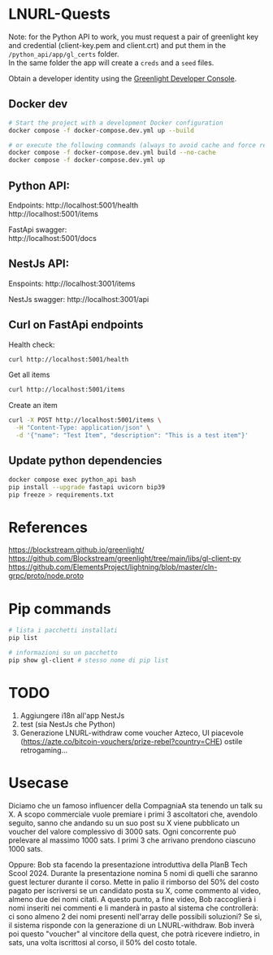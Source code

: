 # LNURL-Quests
Note: for the Python API to work, you must request a pair of greenlight key and credential (client-key.pem and client.crt) and put them in the ```/python_api/app/gl_certs``` folder.  
In the same folder the app will create a ```creds``` and a ```seed``` files.

Obtain a developer identity using the [Greenlight Developer Console](https://greenlight.blockstream.com/).

## Docker dev
```bash
# Start the project with a development Docker configuration
docker compose -f docker-compose.dev.yml up --build

# or execute the following commands (always to avoid cache and force rebuild)
docker compose -f docker-compose.dev.yml build --no-cache
docker compose -f docker-compose.dev.yml up
``` 

## Python API:  
Endpoints:
http://localhost:5001/health  
http://localhost:5001/items

FastApi swagger:  
http://localhost:5001/docs

## NestJs API:
Enspoints:
http://localhost:3001/items

NestJs swagger:
http://localhost:3001/api


## Curl on FastApi endpoints
Health check:
```bash
curl http://localhost:5001/health
``` 

Get all items
```bash
curl http://localhost:5001/items
``` 

Create an item
```bash
curl -X POST http://localhost:5001/items \
  -H "Content-Type: application/json" \
  -d '{"name": "Test Item", "description": "This is a test item"}'
```

## Update python dependencies
```bash
docker compose exec python_api bash
pip install --upgrade fastapi uvicorn bip39
pip freeze > requirements.txt
```

# References
https://blockstream.github.io/greenlight/  
https://github.com/Blockstream/greenlight/tree/main/libs/gl-client-py  
https://github.com/ElementsProject/lightning/blob/master/cln-grpc/proto/node.proto

# Pip commands
```bash
# lista i pacchetti installati
pip list

# informazioni su un pacchetto
pip show gl-client # stesso nome di pip list
```

# TODO
1. Aggiungere i18n all'app NestJs
2. test (sia NestJs che Python)
3. Generazione LNURL-withdraw come voucher Azteco, UI piacevole (https://azte.co/bitcoin-vouchers/prize-rebel?country=CHE) ostile retrogaming...

# Usecase
Diciamo che un famoso influencer della CompagniaA sta tenendo un talk su X.
A scopo commerciale vuole premiare i primi 3 ascoltatori che, avendolo seguito, sanno che andando su un suo post su X viene pubblicato un voucher del valore complessivo di 3000 sats.
Ogni concorrente può prelevare al massimo 1000 sats.
I primi 3 che arrivano prendono ciascuno 1000 sats.

Oppure: Bob sta facendo la presentazione introduttiva della PlanB Tech Scool 2024. 
Durante la presentazione nomina 5 nomi di quelli che saranno guest lecturer durante il corso.
Mette in palio il rimborso del 50% del costo pagato per iscriversi se un candidato posta su X, come commento al video, almeno due dei nomi citati.
A questo punto, a fine video, Bob raccoglierà i nomi inseriti nei commenti e li manderà in pasto al sistema che controllerà: ci sono almeno 2 dei nomi presenti nell'array delle possibili soluzioni?
Se sì, il sistema risponde con la generazione di un LNURL-withdraw.
Bob inverà poi questo "voucher" al vincitore della quest, che potrà ricevere indietro, in sats, una volta iscrittosi al corso, il 50% del costo totale.